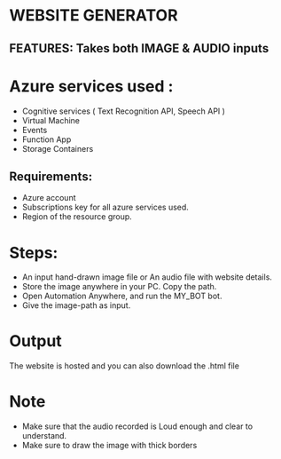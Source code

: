 # WEBSITE GENERATOR

## FEATURES:  Takes both IMAGE & AUDIO inputs

# Azure services used :
 * Cognitive services ( Text Recognition API, Speech API )
 * Virtual Machine
 * Events
 * Function App
 * Storage Containers
 
## Requirements:
  * Azure account
  * Subscriptions key for all azure services used.
  * Region of the resource group.
  
  
# Steps:
 * An input hand-drawn image file or An audio file with website details.
 * Store the image anywhere in your PC. Copy the path.
 * Open Automation Anywhere, and run the MY_BOT bot.
 * Give the image-path as input.
 
# Output
  The website is hosted and you can also download the .html file
  

# Note
  * Make sure that the audio recorded is Loud enough and clear to understand.
  * Make sure to draw the image with thick borders
  
  
